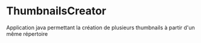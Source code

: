 ThumbnailsCreator
=================

Application java permettant la création de plusieurs thumbnails à partir d'un même répertoire
